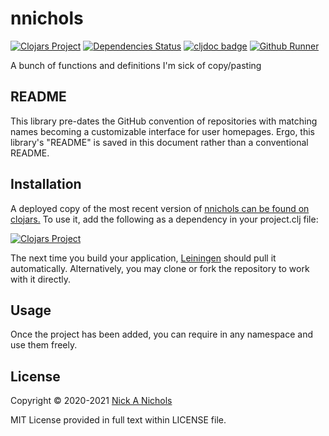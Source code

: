 # nnichols

[![Clojars Project](https://img.shields.io/clojars/v/nnichols.svg)](https://clojars.org/nnichols)
[![Dependencies Status](https://versions.deps.co/nnichols/nnichols/status.svg)](https://versions.deps.co/nnichols/nnichols)
[![cljdoc badge](https://cljdoc.org/badge/nnichols/nnichols)](https://cljdoc.org/d/nnichols/nnichols/CURRENT)
[![Github Runner](https://github.com/nnichols/nnichols/workflows/Clojure%20and%20ClojureScript%20CI/badge.svg)](https://github.com/nnichols/nnichols/actions/workflows/clojure.yml)

A bunch of functions and definitions I'm sick of copy/pasting

## README

This library pre-dates the GitHub convention of repositories with matching names becoming a customizable interface for user homepages.
Ergo, this library's "README" is saved in this document rather than a conventional README.

## Installation

A deployed copy of the most recent version of [nnichols can be found on clojars.](https://clojars.org/nnichols)
To use it, add the following as a dependency in your project.clj file:

[![Clojars Project](http://clojars.org/nnichols/latest-version.svg)](http://clojars.org/nnichols)

The next time you build your application, [Leiningen](https://leiningen.org/) should pull it automatically.
Alternatively, you may clone or fork the repository to work with it directly.

## Usage

Once the project has been added, you can require in any namespace and use them freely.

## License

Copyright © 2020-2021 [Nick A Nichols](https://nnichols.github.io/)

MIT License provided in full text within LICENSE file.
